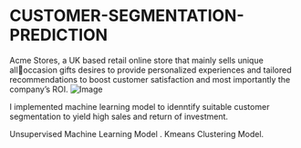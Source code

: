# CUSTOMER-SEGMENTATION-PREDICTION
Acme Stores, a UK based retail online store that mainly sells unique alloccasion gifts desires to provide personalized experiences and 
tailored recommendations to boost customer satisfaction and most importantly the company’s ROI.
![Image](https://th.bing.com/th?id=OIP.G5Hj9ybUTg7NbJq47e-37AHaII&w=238&h=262&c=8&rs=1&qlt=90&o=6&dpr=1.1&pid=3.1&rm=2)

I implemented machine learning model to idenntify suitable customer segmentation to yield high sales and return of investment.

Unsupervised Machine Learning Model
. Kmeans Clustering Model.
